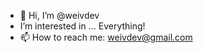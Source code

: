- 👋 Hi, I’m @weivdev
- I’m interested in ... Everything!
- 📫 How to reach me: weivdev@gmail.com

<!---
weivdev/weivdev is a ✨ special ✨ repository because its `README.md` (this file) appears on your GitHub profile.
You can click the Preview link to take a look at your changes.
--->
